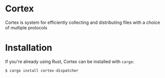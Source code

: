 Cortex
======

Cortex is system for efficiently collecting and distributing files with a
choice of multiple protocols

Installation
============

If you're already using Rust, Cortex can be installed with `cargo`:

```
$ cargo install cortex-dispatcher
```

